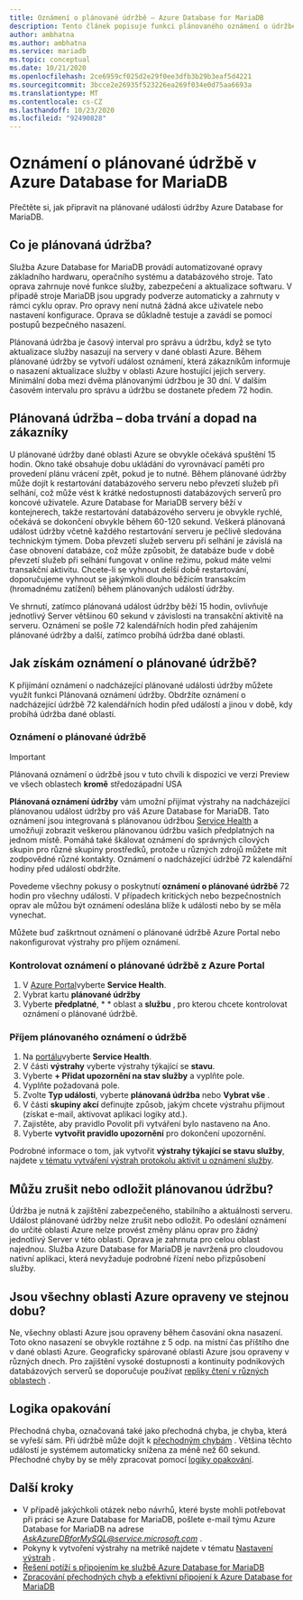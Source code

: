 ```yaml
---
title: Oznámení o plánované údržbě – Azure Database for MariaDB
description: Tento článek popisuje funkci plánovaného oznámení o údržbě v Azure Database for MariaDB
author: ambhatna
ms.author: ambhatna
ms.service: mariadb
ms.topic: conceptual
ms.date: 10/21/2020
ms.openlocfilehash: 2ce6959cf025d2e29f0ee3dfb3b29b3eaf5d4221
ms.sourcegitcommit: 3bcce2e26935f523226ea269f034e0d75aa6693a
ms.translationtype: MT
ms.contentlocale: cs-CZ
ms.lasthandoff: 10/23/2020
ms.locfileid: "92490828"
---
```

# <a name="planned-maintenance-notification-in-azure-database-for-mariadb"></a>Oznámení o plánované údržbě v Azure Database for MariaDB

Přečtěte si, jak připravit na plánované události údržby Azure Database for MariaDB.

## <a name="what-is-a-planned-maintenance"></a>Co je plánovaná údržba?

Služba Azure Database for MariaDB provádí automatizované opravy základního hardwaru, operačního systému a databázového stroje. Tato oprava zahrnuje nové funkce služby, zabezpečení a aktualizace softwaru. V případě stroje MariaDB jsou upgrady podverze automaticky a zahrnuty v rámci cyklu oprav. Pro opravy není nutná žádná akce uživatele nebo nastavení konfigurace. Oprava se důkladně testuje a zavádí se pomocí postupů bezpečného nasazení.

Plánovaná údržba je časový interval pro správu a údržbu, když se tyto aktualizace služby nasazují na servery v dané oblasti Azure. Během plánované údržby se vytvoří událost oznámení, která zákazníkům informuje o nasazení aktualizace služby v oblasti Azure hostující jejich servery. Minimální doba mezi dvěma plánovanými údržbou je 30 dní. V dalším časovém intervalu pro správu a údržbu se dostanete předem 72 hodin.

## <a name="planned-maintenance---duration-and-customer-impact"></a>Plánovaná údržba – doba trvání a dopad na zákazníky

U plánované údržby dané oblasti Azure se obvykle očekává spuštění 15 hodin. Okno také obsahuje dobu ukládání do vyrovnávací paměti pro provedení plánu vrácení zpět, pokud je to nutné. Během plánované údržby může dojít k restartování databázového serveru nebo převzetí služeb při selhání, což může vést k krátké nedostupnosti databázových serverů pro koncové uživatele. Azure Database for MariaDB servery běží v kontejnerech, takže restartování databázového serveru je obvykle rychlé, očekává se dokončení obvykle během 60-120 sekund. Veškerá plánovaná událost údržby včetně každého restartování serveru je pečlivě sledována technickým týmem. Doba převzetí služeb serveru při selhání je závislá na čase obnovení databáze, což může způsobit, že databáze bude v době převzetí služeb při selhání fungovat v online režimu, pokud máte velmi transakční aktivitu. Chcete-li se vyhnout delší době restartování, doporučujeme vyhnout se jakýmkoli dlouho běžícím transakcím (hromadnému zatížení) během plánovaných událostí údržby.

Ve shrnutí, zatímco plánovaná událost údržby běží 15 hodin, ovlivňuje jednotlivý Server většinou 60 sekund v závislosti na transakční aktivitě na serveru. Oznámení se pošle 72 kalendářních hodin před zahájením plánované údržby a další, zatímco probíhá údržba dané oblasti.

## <a name="how-can-i-get-notified-of-planned-maintenance"></a>Jak získám oznámení o plánované údržbě?

K přijímání oznámení o nadcházející plánované události údržby můžete využít funkci Plánovaná oznámení údržby. Obdržíte oznámení o nadcházející údržbě 72 kalendářních hodin před událostí a jinou v době, kdy probíhá údržba dané oblasti.

### <a name="planned-maintenance-notification"></a>Oznámení o plánované údržbě

> [!IMPORTANT]
> Plánovaná oznámení o údržbě jsou v tuto chvíli k dispozici ve verzi Preview ve všech oblastech **kromě** středozápadní USA

**Plánovaná oznámení údržby** vám umožní přijímat výstrahy na nadcházející plánovanou událost údržby pro váš Azure Database for MariaDB. Tato oznámení jsou integrovaná s plánovanou údržbou [Service Health](../service-health/overview.md) a umožňují zobrazit veškerou plánovanou údržbu vašich předplatných na jednom místě. Pomáhá také škálovat oznámení do správných cílových skupin pro různé skupiny prostředků, protože u různých zdrojů můžete mít zodpovědné různé kontakty. Oznámení o nadcházející údržbě 72 kalendářní hodiny před událostí obdržíte.

Povedeme všechny pokusy o poskytnutí **oznámení o plánované údržbě** 72 hodin pro všechny události. V případech kritických nebo bezpečnostních oprav ale můžou být oznámení odeslána blíže k události nebo by se měla vynechat.

Můžete buď zaškrtnout oznámení o plánované údržbě Azure Portal nebo nakonfigurovat výstrahy pro příjem oznámení. 

### <a name="check-planned-maintenance-notification-from-azure-portal"></a>Kontrolovat oznámení o plánované údržbě z Azure Portal

1. V [Azure Portal](https://portal.azure.com)vyberte **Service Health**.
2. Vybrat kartu **plánované údržby**
3. Vyberte **předplatné**, * * oblast a **službu** , pro kterou chcete kontrolovat oznámení o plánované údržbě. 
   
### <a name="to-receive-planned-maintenance-notification"></a>Příjem plánovaného oznámení o údržbě

1. Na [portálu](https://portal.azure.com)vyberte **Service Health**.
2. V části **výstrahy** vyberte výstrahy týkající se **stavu**.
3. Vyberte **+ Přidat upozornění na stav služby** a vyplňte pole.
4. Vyplňte požadovaná pole. 
5. Zvolte **Typ události**, vyberte **plánovaná údržba** nebo **Vybrat vše** .
6. V části **skupiny akcí** definujte způsob, jakým chcete výstrahu přijmout (získat e-mail, aktivovat aplikaci logiky atd.).  
7. Zajistěte, aby pravidlo Povolit při vytváření bylo nastaveno na Ano.
8. Vyberte **vytvořit pravidlo upozornění** pro dokončení upozornění.

Podrobné informace o tom, jak vytvořit **výstrahy týkající se stavu služby**, najdete [v tématu vytváření výstrah protokolu aktivit u oznámení služby](../service-health/alerts-activity-log-service-notifications.md).

## <a name="can-i-cancel-or-postpone-planned-maintenance"></a>Můžu zrušit nebo odložit plánovanou údržbu?

Údržba je nutná k zajištění zabezpečeného, stabilního a aktuálnosti serveru. Událost plánované údržby nelze zrušit nebo odložit. Po odeslání oznámení do určité oblasti Azure nelze provést změny plánu oprav pro žádný jednotlivý Server v této oblasti. Oprava je zahrnuta pro celou oblast najednou. Služba Azure Database for MariaDB je navržená pro cloudovou nativní aplikaci, která nevyžaduje podrobné řízení nebo přizpůsobení služby.

## <a name="are-all-the-azure-regions-patched-at-the-same-time"></a>Jsou všechny oblasti Azure opraveny ve stejnou dobu?

Ne, všechny oblasti Azure jsou opraveny během časování okna nasazení. Toto okno nasazení se obvykle roztáhne z 5 odp. na místní čas příštího dne v dané oblasti Azure. Geograficky spárované oblasti Azure jsou opraveny v různých dnech. Pro zajištění vysoké dostupnosti a kontinuity podnikových databázových serverů se doporučuje používat [repliky čtení v různých oblastech](./concepts-read-replicas.md#cross-region-replication) .

## <a name="retry-logic"></a>Logika opakování

Přechodná chyba, označovaná také jako přechodná chyba, je chyba, která se vyřeší sám. Při údržbě může dojít k [přechodným chybám](./concepts-connectivity.md#transient-errors) . Většina těchto událostí je systémem automaticky snížena za méně než 60 sekund. Přechodné chyby by se měly zpracovat pomocí [logiky opakování](./concepts-connectivity.md#handling-transient-errors).


## <a name="next-steps"></a>Další kroky

- V případě jakýchkoli otázek nebo návrhů, které byste mohli potřebovat při práci se Azure Database for MariaDB, pošlete e-mail týmu Azure Database for MariaDB na adrese *AskAzureDBforMySQL@service.microsoft.com* .
- Pokyny k vytvoření výstrahy na metrikě najdete v tématu [Nastavení výstrah](howto-alert-metric.md) .
- [Řešení potíží s připojením ke službě Azure Database for MariaDB](howto-troubleshoot-common-connection-issues.md)
- [Zpracování přechodných chyb a efektivní připojení k Azure Database for MariaDB](concepts-connectivity.md)

